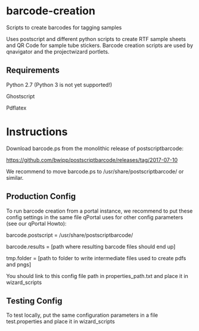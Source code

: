 # barcode-creation
Scripts to create barcodes for tagging samples

Uses postscript and different python scripts to create RTF sample sheets and QR Code for sample tube stickers. Barcode creation scripts are used by qnavigator and the projectwizard portlets.

## Requirements

Python 2.7 (Python 3 is not yet supported!)

Ghostscript

Pdflatex

# Instructions
Download barcode.ps from the monolithic release of postscriptbarcode:

https://github.com/bwipp/postscriptbarcode/releases/tag/2017-07-10

We recommend to move barcode.ps to /usr/share/postscriptbarcode/ or similar.

## Production Config

To run barcode creation from a portal instance, we recommend to put these config settings in the same file qPortal uses for other config parameters (see our qPortal Howto):

barcode.postscript = /usr/share/postscriptbarcode/

barcode.results = [path where resulting barcode files should end up]

tmp.folder = [path to folder to write intermediate files used to create pdfs and pngs]

You should link to this config file path in properties_path.txt and place it in wizard_scripts

## Testing Config

To test locally, put the same configuration parameters in a file test.properties and place it in wizard_scripts
